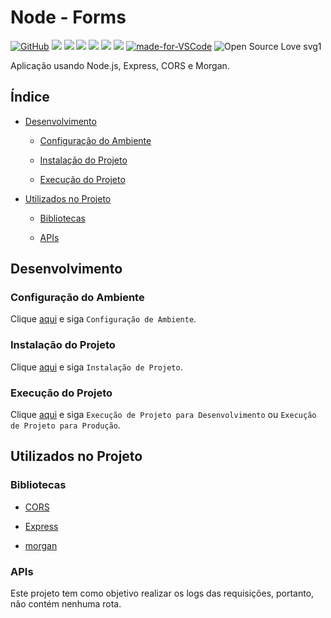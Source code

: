 # Node - Forms

[![GitHub](https://img.shields.io/github/license/mashape/apistatus.svg)](https://github.com/osvaldokalvaitir/node-forms/blob/master/LICENSE)
![](https://img.shields.io/github/package-json/v/osvaldokalvaitir/node-forms.svg)
![](https://img.shields.io/github/last-commit/osvaldokalvaitir/node-forms.svg?color=red)
![](https://img.shields.io/github/languages/top/osvaldokalvaitir/node-forms.svg?color=yellow)
![](https://img.shields.io/github/languages/count/osvaldokalvaitir/node-forms.svg?color=lightgrey)
![](https://img.shields.io/github/languages/code-size/osvaldokalvaitir/node-forms.svg)
![](https://img.shields.io/github/repo-size/osvaldokalvaitir/node-forms.svg?color=blueviolet)
[![made-for-VSCode](https://img.shields.io/badge/Made%20for-VSCode-1f425f.svg)](https://code.visualstudio.com/)
![Open Source Love svg1](https://badges.frapsoft.com/os/v1/open-source.svg?v=103)

Aplicação usando Node.js, Express, CORS e Morgan.

## Índice

- [Desenvolvimento](#desenvolvimento)

  - [Configuração do Ambiente](#configuração-do-ambiente)

  - [Instalação do Projeto](#instalação-do-projeto)

  - [Execução do Projeto](#execução-do-projeto)

- [Utilizados no Projeto](#utilizados-no-projeto)

  - [Bibliotecas](#bibliotecas)

  - [APIs](#apis)

## Desenvolvimento

### Configuração do Ambiente

Clique [aqui](https://github.com/osvaldokalvaitir/projects-settings/blob/master/README.md) e siga `Configuração de Ambiente`.

### Instalação do Projeto

Clique [aqui](https://github.com/osvaldokalvaitir/projects-settings/blob/master/nodejs/nodejs.md) e siga `Instalação de Projeto`.

### Execução do Projeto

Clique [aqui](https://github.com/osvaldokalvaitir/projects-settings/blob/master/nodejs/nodejs.md) e siga `Execução de Projeto para Desenvolvimento` ou `Execução de Projeto para Produção`.

## Utilizados no Projeto

### Bibliotecas

- [CORS](https://github.com/osvaldokalvaitir/projects-settings/blob/master/nodejs/libs/cors.md)

- [Express](https://github.com/osvaldokalvaitir/projects-settings/blob/master/nodejs/libs/express.md)

- [morgan](https://github.com/osvaldokalvaitir/projects-settings/blob/master/nodejs/libs/morgan.md)

### APIs

Este projeto tem como objetivo realizar os logs das requisições, portanto, não contém nenhuma rota.
